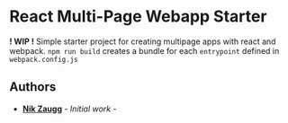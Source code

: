 # React Multi-Page Webapp Starter
**! WIP !**
Simple starter project for creating multipage apps with react and webpack. `npm run build` creates a bundle for each `entrypoint` defined in `webpack.config.js`

## Authors

* [**Nik Zaugg**](https://github.com/nikzaugg) - *Initial work* - 